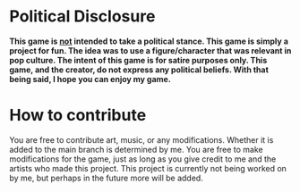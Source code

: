 # Political Disclosure
<b>This game is <u>not</u> intended to take a political stance. This game is simply a project for fun. The idea was to use a figure/character that was relevant in pop culture. The intent of this game is for satire purposes only. This game, and the creator, do not express any political beliefs. With that being said, I hope you can enjoy my game.</b>

# How to contribute
You are free to contribute art, music, or any modifications. Whether it is added to the main branch is determined by me. You are free to make modifications for the game, just as long as you give credit to me and the artists who made this project. This project is currently not being worked on by me, but perhaps in the future more will be added.
